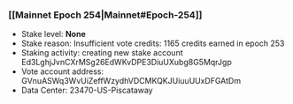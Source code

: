 ### [[Mainnet Epoch 254|Mainnet#Epoch-254]]
* Stake level: **None**
* Stake reason: Insufficient vote credits: 1165 credits earned in epoch 253
* Staking activity: creating new stake account Ed3LghjJvnCXrMSg26EdWKvDPE3DiuUXubg8G5MqrJgp
* Vote account address: GVnuASWq3WvUiZeffWzydhVDCMKQKJUiuuUUxDFGAtDm
* Data Center: 23470-US-Piscataway